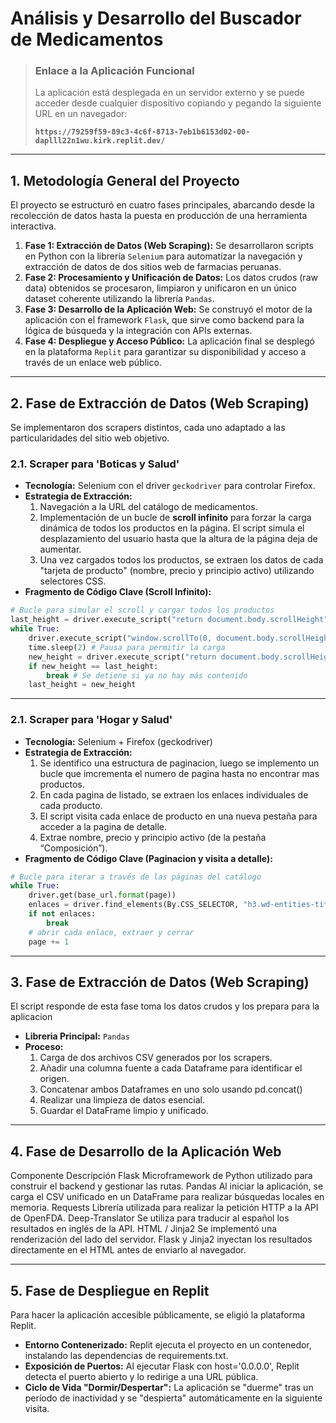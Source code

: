 # Análisis y Desarrollo del Buscador de Medicamentos

> ### Enlace a la Aplicación Funcional
> La aplicación está desplegada en un servidor externo y se puede acceder desde cualquier dispositivo copiando y pegando la siguiente URL en un navegador:
> 
> **`https://79259f59-89c3-4c6f-8713-7eb1b6153d02-00-daplll22n1wu.kirk.replit.dev/`**

---

## 1. Metodología General del Proyecto
El proyecto se estructuró en cuatro fases principales, abarcando desde la recolección de datos hasta la puesta en producción de una herramienta interactiva.

1.  **Fase 1: Extracción de Datos (Web Scraping):** Se desarrollaron scripts en Python con la librería `Selenium` para automatizar la navegación y extracción de datos de dos sitios web de farmacias peruanas.
2.  **Fase 2: Procesamiento y Unificación de Datos:** Los datos crudos (raw data) obtenidos se procesaron, limpiaron y unificaron en un único dataset coherente utilizando la librería `Pandas`.
3.  **Fase 3: Desarrollo de la Aplicación Web:** Se construyó el motor de la aplicación con el framework `Flask`, que sirve como backend para la lógica de búsqueda y la integración con APIs externas.
4.  **Fase 4: Despliegue y Acceso Público:** La aplicación final se desplegó en la plataforma `Replit` para garantizar su disponibilidad y acceso a través de un enlace web público.

---

## 2. Fase de Extracción de Datos (Web Scraping)
Se implementaron dos scrapers distintos, cada uno adaptado a las particularidades del sitio web objetivo.

### 2.1. Scraper para 'Boticas y Salud'
*   **Tecnología:** Selenium con el driver `geckodriver` para controlar Firefox.
*   **Estrategia de Extracción:**
    1.  Navegación a la URL del catálogo de medicamentos.
    2.  Implementación de un bucle de **scroll infinito** para forzar la carga dinámica de todos los productos en la página. El script simula el desplazamiento del usuario hasta que la altura de la página deja de aumentar.
    3.  Una vez cargados todos los productos, se extraen los datos de cada "tarjeta de producto" (nombre, precio y principio activo) utilizando selectores CSS.
*   **Fragmento de Código Clave (Scroll Infinito):**
```python
# Bucle para simular el scroll y cargar todos los productos
last_height = driver.execute_script("return document.body.scrollHeight")
while True:
    driver.execute_script("window.scrollTo(0, document.body.scrollHeight);")
    time.sleep(2) # Pausa para permitir la carga
    new_height = driver.execute_script("return document.body.scrollHeight")
    if new_height == last_height:
        break # Se detiene si ya no hay más contenido
    last_height = new_height
```

---

### 2.1. Scraper para 'Hogar y Salud'
*   **Tecnología:** Selenium + Firefox (geckodriver)
*   **Estrategia de Extracción:**
    1.  Se identifico una estructura de paginacion, luego se implemento un bucle que imcrementa el numero de pagina hasta no encontrar mas productos.
    2.  En cada pagina de listado, se extraen los enlaces individuales de cada producto.
    3.  El script visita cada enlace de producto en una nueva pestaña  para acceder a la pagina de detalle.
    4.  Extrae nombre, precio y principio activo (de la pestaña “Composición”).
*   **Fragmento de Código Clave (Paginacion y visita a detalle):**
```python
# Bucle para iterar a través de las páginas del catálogo
while True:
    driver.get(base_url.format(page))
    enlaces = driver.find_elements(By.CSS_SELECTOR, "h3.wd-entities-title a")
    if not enlaces:
        break
    # abrir cada enlace, extraer y cerrar
    page += 1
```
---

## 3. Fase de Extracción de Datos (Web Scraping)
El script responde de esta fase toma los datos crudos y los prepara para la aplicacion

*   **Libreria Principal:** `Pandas`
*   **Proceso:**
    1. Carga de dos archivos CSV generados por los scrapers.
    2. Añadir una columna fuente a cada Dataframe para identificar el origen.
    3. Concatenar ambos Dataframes en uno solo usando pd.concat()
    4. Realizar una limpieza de datos esencial.
    5. Guardar el DataFrame limpio y unificado.

---

## 4. Fase de Desarrollo de la Aplicación Web
Componente      Descripción
Flask       	Microframework de Python utilizado para construir el backend y gestionar las rutas.
Pandas	        Al iniciar la aplicación, se carga el CSV unificado en un DataFrame para realizar búsquedas locales en memoria.
Requests	    Librería utilizada para realizar la petición HTTP a la API de OpenFDA.
Deep-Translator	Se utiliza para traducir al español los resultados en inglés de la API.
HTML / Jinja2	Se implementó una renderización del lado del servidor. Flask y Jinja2 inyectan los resultados directamente en el HTML antes de enviarlo al navegador.

---

## 5. Fase de Despliegue en Replit
Para hacer la aplicación accesible públicamente, se eligió la plataforma Replit.

*   **Entorno Contenerizado:** Replit ejecuta el proyecto en un contenedor, instalando las dependencias de requirements.txt.
*   **Exposición de Puertos:** Al ejecutar Flask con host='0.0.0.0', Replit detecta el puerto abierto y lo redirige a una URL pública.
*   **Ciclo de Vida "Dormir/Despertar":** La aplicación se "duerme" tras un período de inactividad y se "despierta" automáticamente en la siguiente visita.

